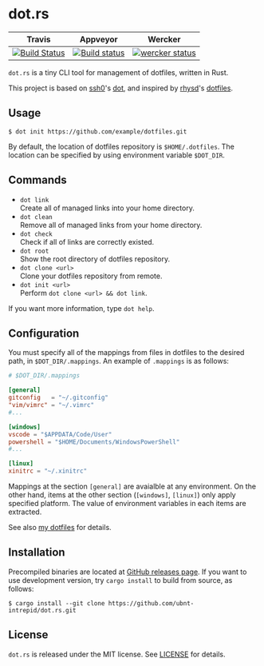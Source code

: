 # dot.rs

| Travis | Appveyor | Wercker |
|:------:|:--------:|:-------:|
| [![Build Status](https://travis-ci.org/ubnt-intrepid/dot.rs.svg?branch=master)](https://travis-ci.org/ubnt-intrepid/dot.rs)  | [![Build status](https://ci.appveyor.com/api/projects/status/bh02mka0to2e6wsi/branch/master?svg=true)](https://ci.appveyor.com/project/ubnt-intrepid/dot-rs/branch/master) | [![wercker status](https://app.wercker.com/status/2c423ff1fdddb547df42c1963c525aba/s/master "wercker status")](https://app.wercker.com/project/byKey/2c423ff1fdddb547df42c1963c525aba) |

`dot.rs` is a tiny CLI tool for management of dotfiles, written in Rust.

This project is based on [ssh0](https://github.com/ssh0)'s [dot](https://github.com/ssh0/dot), and
inspired by [rhysd](https://github.com/rhysd)'s [dotfiles](https://github.com/rhysd/dotfiles).

## Usage
```shell-session
$ dot init https://github.com/example/dotfiles.git
```
By default, the location of dotfiles repository is `$HOME/.dotfiles`.
The location can be specified by using environment variable `$DOT_DIR`.

## Commands
* `dot link`  
  Create all of managed links into your home directory.
* `dot clean`  
  Remove all of managed links from your home directory.
* `dot check`  
  Check if all of links are correctly existed.
* `dot root`  
  Show the root directory of dotfiles repository.
* `dot clone <url>`  
  Clone your dotfiles repository from remote.
* `dot init <url>`  
  Perform `dot clone <url> && dot link`.

If you want more information, type `dot help`.

## Configuration
You must specify all of the mappings from files in dotfiles to the desired path, in `$DOT_DIR/.mappings`.
An example of `.mappings` is as follows:

```toml
# $DOT_DIR/.mappings

[general]
gitconfig   = "~/.gitconfig"
"vim/vimrc" = "~/.vimrc"
#...

[windows]
vscode = "$APPDATA/Code/User"
powershell = "$HOME/Documents/WindowsPowerShell"
#...

[linux]
xinitrc = "~/.xinitrc"
```

Mappings at the section `[general]` are avaialble at any environment.
On the other hand, items at the other section (`[windows]`, `[linux]`) only apply specified platform.
The value of environment variables in each items are extracted.

See also [my dotfiles](https://github.com/ubnt-intrepid/.dotfiles) for details.

## Installation
Precompiled binaries are located at [GitHub releases page](https://github.com/ubnt-intrepid/dot.rs/releases/latest).
If you want to use development version, try `cargo install` to build from source, as follows:

```shell-session
$ cargo install --git clone https://github.com/ubnt-intrepid/dot.rs.git
```

## License
`dot.rs` is released under the MIT license. See [LICENSE](LICENSE) for details.
